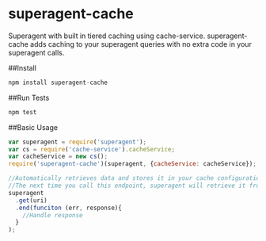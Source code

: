 # superagent-cache
Superagent with built in tiered caching using cache-service.
superagent-cache adds caching to your superagent queries with no extra code in your superagent calls.

##Install
```javascript
npm install superagent-cache
```

##Run Tests
```javascript
npm test
```

##Basic Usage
```javascript
var superagent = require('superagent');
var cs = require('cache-service').cacheService;
var cacheService = new cs();
require('superagent-cache')(superagent, {cacheService: cacheService});

//Automatically retrieves data and stores it in your cache configuration
//The next time you call this endpoint, superagent will retrieve it from your cache rather than hitting the endpoint
superagent
  .get(uri)
  .end(funciton (err, response){
    //Handle response
  }
);
```
